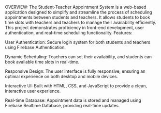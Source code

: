 OVERVIEW:
The Student-Teacher Appointment System is a web-based application designed to simplify and streamline the process of scheduling appointments between students and teachers. 
It allows students to book time slots with teachers and teachers to manage their availability efficiently. 
This project demonstrates proficiency in front-end development, user authentication, and real-time scheduling functionality.
Features:

User Authentication:
Secure login system for both students and teachers using Firebase Authentication.

Dynamic Scheduling:
Teachers can set their availability, and students can book available time slots in real-time.

Responsive Design:
The user interface is fully responsive, ensuring an optimal experience on both desktop and mobile devices.

Interactive UI:
Built with HTML, CSS, and JavaScript to provide a clean, interactive user experience.

Real-time Database:
Appointment data is stored and managed using Firebase Realtime Database, providing real-time updates.
